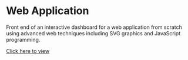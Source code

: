 # Web Application

Front end of an interactive dashboard for a web application from scratch using advanced web techniques including SVG graphics and JavaScript programming.

<a href="https://etiennefdayer.github.io/Web-Application//">Click here to view</a>
